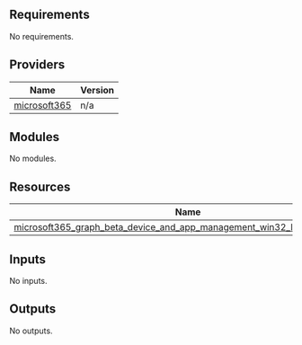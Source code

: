 <!-- BEGIN_TF_DOCS -->
## Requirements

No requirements.

## Providers

| Name | Version |
|------|---------|
| <a name="provider_microsoft365"></a> [microsoft365](#provider_microsoft365) | n/a |

## Modules

No modules.

## Resources

| Name | Type |
|------|------|
| [microsoft365_graph_beta_device_and_app_management_win32_lob_app.example](https://registry.terraform.io/providers/hashicorp/microsoft365/latest/docs/resources/graph_beta_device_and_app_management_win32_lob_app) | resource |

## Inputs

No inputs.

## Outputs

No outputs.
<!-- END_TF_DOCS -->